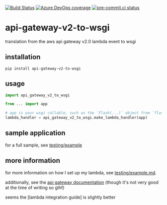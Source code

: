[![Build Status](https://dev.azure.com/asottile/asottile/_apis/build/status/asottile.api-gateway-v2-to-wsgi?branchName=master)](https://dev.azure.com/asottile/asottile/_build/latest?definitionId=65&branchName=master)
[![Azure DevOps coverage](https://img.shields.io/azure-devops/coverage/asottile/asottile/65/master.svg)](https://dev.azure.com/asottile/asottile/_build/latest?definitionId=65&branchName=master)
[![pre-commit.ci status](https://results.pre-commit.ci/badge/github/asottile/api-gateway-v2-to-wsgi/master.svg)](https://results.pre-commit.ci/latest/github/asottile/api-gateway-v2-to-wsgi/master)

api-gateway-v2-to-wsgi
======================

translation from the aws api gateway v2.0 lambda event to wsgi

## installation

`pip install api-gateway-v2-to-wsgi`

## usage

```python
import api_gateway_v2_to_wsgi

from ... import app

# app is your wsgi callable, such as the `Flask(...)` object from `flask`
lambda_handler = api_gateway_v2_to_wsgi.make_lambda_handler(app)
```

## sample application

for a full sample, see [testing/example](testing/example)

## more information

for more information on how I set up my lambda, see
[testing/example.md](testing/example.md).

additionally, see the [api gateway documentation] (though it's not very good
at the time of writing so glhf)

seems the [lambda integration guide] is slightly better

[api gateway documentation]: https://docs.aws.amazon.com/apigateway/index.html
[lambda integratio guide]: https://docs.aws.amazon.com/apigateway/latest/developerguide/http-api-develop-integrations-lambda.html
